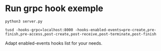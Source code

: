 # Run grpc hook exemple

    python3 server.py

    tusd -hooks-grpc=localhost:8000 -hooks-enabled-events=pre-create,pre-finish,pre-access,post-create,post-receive,post-terminate,post-finish

Adapt enabled-events hooks list for your needs.
